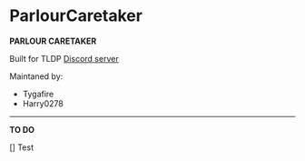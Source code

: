 # ParlourCaretaker

**PARLOUR CARETAKER**

Built for TLDP [Discord server](discord.gg/theparlour)

Maintaned by:

- Tygafire
- Harry0278

---------------------------------------------

**TO DO**

[] Test
